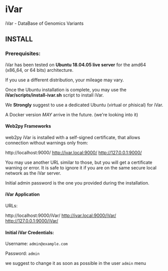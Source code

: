 # iVar
iVar - DataBase of Genomics Variants

## INSTALL ##

### Prerequisites: ###

iVar has been tested on **Ubuntu 18.04.05 live server** for the amd64 (x86_64, or 64 bits) architecture.

If you use a different distribution, your mileage may vary.

Once the Ubuntu installation is complete, you may use the **iVar/scripts/install-ivar.sh** script to install iVar.

We **Strongly** suggest to use a dedicated Ubuntu (virtual or phisical) for iVar.

A Docker version _MAY_ arrive in the future. (we're looking into it)

#### Web2py Frameworks ####

web2py iVar is installed with a self-signed certificate, that allows connection 
without warnings only from:

http://localhost:9000/
http://ivar.local:9000/
http://127.0.0.1:9000/

You may use another URL similar to those, but you will get a certificate
warning or error. It is safe to ignore it if you are on the same secure 
local network as the iVar server.

Initial admin password is the one you provided during the installation.

#### iVar Application ####

URLs:

http://localhost:9000/iVar/
http://ivar.local:9000/iVar/
http://127.0.0.1:9000/iVar/

#### Initial iVar Credentials: ####

Username: `admin@example.com`

Password: `admin`

we suggest to change it as soon as possible in the user `admin` menu
